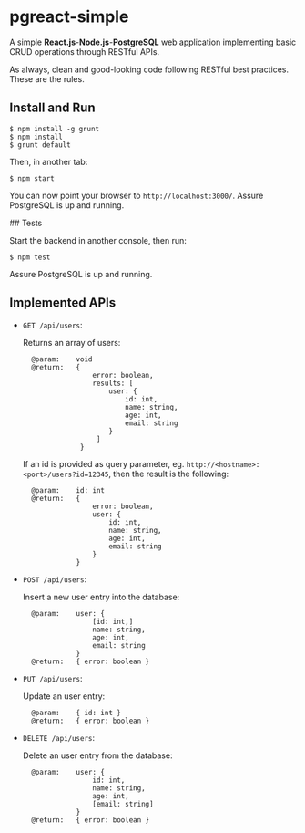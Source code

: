 # pgreact-simple

A simple **React.js**-**Node.js**-**PostgreSQL** web application implementing basic CRUD operations through RESTful APIs.

As always, clean and good-looking code following RESTful best practices. These are the rules. 


## Install and Run

    $ npm install -g grunt
    $ npm install
    $ grunt default
    
Then, in another tab:

    $ npm start
    
You can now point your browser to `http://localhost:3000/`. Assure PostgreSQL is up and running.


## Tests

Start the backend in another console, then run:

    $ npm test
    
Assure PostgreSQL is up and running.


## Implemented APIs

- `GET /api/users`: 

  Returns an array of users:
    
        @param:    void
        @return:   { 
                       error: boolean,
                       results: [
                           user: { 
                               id: int,
                               name: string, 
                               age: int, 
                               email: string 
                           }
                        ]
                    }


  If an id is provided as query parameter, eg. `http://<hostname>:<port>/users?id=12345`, then the result is the following:

        @param:    id: int
        @return:   { 
                       error: boolean,
                       user: { 
                           id: int,
                           name: string, 
                           age: int, 
                           email: string 
                       }
                   }
     
- `POST /api/users`: 

  Insert a new user entry into the database:
    
        @param:    user: { 
                       [id: int,]
                       name: string, 
                       age: int, 
                       email: string 
                   }
        @return:   { error: boolean }

- `PUT /api/users`: 

  Update an user entry:
    
        @param:    { id: int }
        @return:   { error: boolean }


- `DELETE /api/users`: 

  Delete an user entry from the database:
    
        @param:    user: { 
                       id: int,
                       name: string, 
                       age: int, 
                       [email: string]
                   }
        @return:   { error: boolean }

